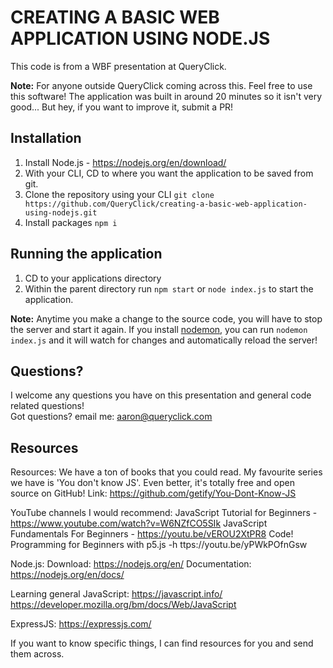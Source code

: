 # CREATING A BASIC WEB APPLICATION USING NODE.JS
This code is from a WBF presentation at QueryClick.

**Note:** For anyone outside QueryClick coming across this. Feel free to use this software! The application was built in around 20 minutes so it isn't very good... But hey, if you want to improve it, submit a PR!

## Installation
1. Install Node.js - https://nodejs.org/en/download/
2. With your CLI, CD to where you want the application to be saved from git.
3. Clone the repository using your CLI `git clone https://github.com/QueryClick/creating-a-basic-web-application-using-nodejs.git`
4. Install packages `npm i`


## Running the application
1. CD to your applications directory
2. Within the parent directory run `npm start` or `node index.js` to start the application.

**Note:** Anytime you make a change to the source code, you will have to stop the server and start it again. If you install [nodemon](https://github.com/remy/nodemon), you can run `nodemon index.js` and it will watch for changes and automatically reload the server!

## Questions?
I welcome any questions you have on this presentation and general code related questions!  
Got questions? email me:
aaron@queryclick.com

## Resources
Resources:
We have a ton of books that you could read. My favourite series we have is 'You don't know JS'. Even better, it's totally free and open source on GitHub! Link: https://github.com/getify/You-Dont-Know-JS

YouTube channels I would recommend:
JavaScript Tutorial for Beginners - https://www.youtube.com/watch?v=W6NZfCO5SIk 
JavaScript Fundamentals For Beginners - https://youtu.be/vEROU2XtPR8
Code! Programming for Beginners with p5.js -h ttps://youtu.be/yPWkPOfnGsw
 
Node.js:
Download: https://nodejs.org/en/
Documentation: https://nodejs.org/en/docs/

Learning general JavaScript:
https://javascript.info/
https://developer.mozilla.org/bm/docs/Web/JavaScript

ExpressJS:
https://expressjs.com/

If you want to know specific things, I can find resources for you and send them across.

